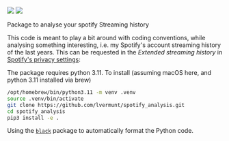 ![](https://github.com/lvermunt/spotify_analysis/workflows/Test%20package/badge.svg)
![](https://img.shields.io/github/license/lvermunt/spotify_analysis)

Package to analyse your spotify Streaming history

This code is meant to play a bit around with coding conventions, while analysing something interesting, i.e. my Spotify's account streaming history of the last years. This can be requested in the *Extended streaming history* in [Spotify's privacy settings](https://www.spotify.com/us/account/privacy/): 

The package requires python 3.11. To install (assuming macOS here, and python 3.11 installed via brew)
```bash
/opt/homebrew/bin/python3.11 -m venv .venv
source .venv/bin/activate
git clone https://github.com/lvermunt/spotify_analysis.git
cd spotify_analysis
pip3 install -e .
```

Using the [`black`](https://github.com/psf/black) package to automatically format the Python code.